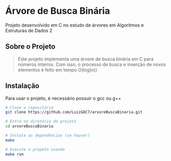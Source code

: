 # Árvore de Busca Binária

Projeto desenvolvido em C no estudo de árvores em Algoritmos e Estruturas de Dados 2

## Sobre o Projeto

>Este projeto implementa uma árvore de busca binária em C para números inteiros. Com isso, o processo de busca e inserção de novos elementos é feito em tempo O(log(n))

## Instalação

Para usar o projeto, é necessário possuir o gcc ou g++

```bash
# Clone o repositório
git clone https://github.com/LuizGDC7/arvoreBuscaBinaria.git

# Entre no diretório do projeto
cd arvoreBuscaBinaria

# Instale as dependências (se houver)
make

# Execute o propeto usando 
make run